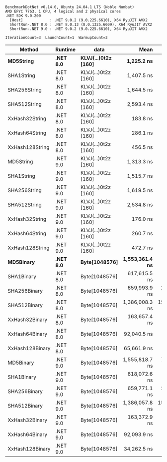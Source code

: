 ```

BenchmarkDotNet v0.14.0, Ubuntu 24.04.1 LTS (Noble Numbat)
AMD EPYC 7763, 1 CPU, 4 logical and 2 physical cores
.NET SDK 9.0.200
  [Host]            : .NET 9.0.2 (9.0.225.6610), X64 RyuJIT AVX2
  ShortRun-.NET 8.0 : .NET 8.0.13 (8.0.1325.6609), X64 RyuJIT AVX2
  ShortRun-.NET 9.0 : .NET 9.0.2 (9.0.225.6610), X64 RyuJIT AVX2

IterationCount=3  LaunchCount=1  WarmupCount=3  

```
| Method          | Runtime  | data                | Mean           | Error         | StdDev      | Min            | Max            | Gen0   | Allocated |
|---------------- |--------- |-------------------- |---------------:|--------------:|------------:|---------------:|---------------:|-------:|----------:|
| **MD5String**       | **.NET 8.0** | **KLVJ(...)0t2z [160]** |     **1,225.2 ns** |     **105.20 ns** |     **5.77 ns** |     **1,219.6 ns** |     **1,231.1 ns** | **0.0668** |    **1128 B** |
| SHA1String      | .NET 8.0 | KLVJ(...)0t2z [160] |     1,407.5 ns |      75.83 ns |     4.16 ns |     1,402.8 ns |     1,410.6 ns | 0.0839 |    1416 B |
| SHA256String    | .NET 8.0 | KLVJ(...)0t2z [160] |     1,644.5 ns |      68.38 ns |     3.75 ns |     1,640.2 ns |     1,646.8 ns | 0.1106 |    1856 B |
| SHA512String    | .NET 8.0 | KLVJ(...)0t2z [160] |     2,593.4 ns |     645.40 ns |    35.38 ns |     2,570.9 ns |     2,634.2 ns | 0.1907 |    3240 B |
| XxHash32String  | .NET 8.0 | KLVJ(...)0t2z [160] |       183.8 ns |      58.06 ns |     3.18 ns |       181.9 ns |       187.5 ns | 0.0348 |     584 B |
| XxHash64String  | .NET 8.0 | KLVJ(...)0t2z [160] |       286.1 ns |      85.09 ns |     4.66 ns |       283.4 ns |       291.5 ns | 0.0434 |     728 B |
| XxHash128String | .NET 8.0 | KLVJ(...)0t2z [160] |       456.5 ns |       4.32 ns |     0.24 ns |       456.2 ns |       456.7 ns | 0.0672 |    1128 B |
| MD5String       | .NET 9.0 | KLVJ(...)0t2z [160] |     1,313.3 ns |     115.47 ns |     6.33 ns |     1,308.8 ns |     1,320.5 ns | 0.0668 |    1128 B |
| SHA1String      | .NET 9.0 | KLVJ(...)0t2z [160] |     1,515.7 ns |     144.12 ns |     7.90 ns |     1,510.4 ns |     1,524.8 ns | 0.0839 |    1416 B |
| SHA256String    | .NET 9.0 | KLVJ(...)0t2z [160] |     1,619.5 ns |      85.65 ns |     4.69 ns |     1,614.1 ns |     1,622.4 ns | 0.1106 |    1856 B |
| SHA512String    | .NET 9.0 | KLVJ(...)0t2z [160] |     2,534.8 ns |     481.53 ns |    26.39 ns |     2,519.5 ns |     2,565.3 ns | 0.1907 |    3240 B |
| XxHash32String  | .NET 9.0 | KLVJ(...)0t2z [160] |       176.0 ns |      10.01 ns |     0.55 ns |       175.4 ns |       176.4 ns | 0.0348 |     584 B |
| XxHash64String  | .NET 9.0 | KLVJ(...)0t2z [160] |       260.7 ns |     189.04 ns |    10.36 ns |       254.0 ns |       272.6 ns | 0.0434 |     728 B |
| XxHash128String | .NET 9.0 | KLVJ(...)0t2z [160] |       472.7 ns |      41.68 ns |     2.28 ns |       470.9 ns |       475.3 ns | 0.0672 |    1128 B |
| **MD5Binary**       | **.NET 8.0** | **Byte[1048576]**       | **1,553,361.4 ns** |   **4,470.78 ns** |   **245.06 ns** | **1,553,090.7 ns** | **1,553,568.1 ns** |      **-** |      **41 B** |
| SHA1Binary      | .NET 8.0 | Byte[1048576]       |   617,615.5 ns |   4,187.42 ns |   229.53 ns |   617,368.0 ns |   617,821.3 ns |      - |      49 B |
| SHA256Binary    | .NET 8.0 | Byte[1048576]       |   659,993.9 ns |  23,141.30 ns | 1,268.45 ns |   658,540.7 ns |   660,879.4 ns |      - |      57 B |
| SHA512Binary    | .NET 8.0 | Byte[1048576]       | 1,386,008.3 ns | 159,912.77 ns | 8,765.36 ns | 1,380,895.9 ns | 1,396,129.5 ns |      - |      89 B |
| XxHash32Binary  | .NET 8.0 | Byte[1048576]       |   163,657.4 ns |   7,309.36 ns |   400.65 ns |   163,207.4 ns |   163,975.5 ns |      - |      32 B |
| XxHash64Binary  | .NET 8.0 | Byte[1048576]       |    92,040.5 ns |     745.35 ns |    40.85 ns |    91,994.2 ns |    92,071.4 ns |      - |      32 B |
| XxHash128Binary | .NET 8.0 | Byte[1048576]       |    65,661.9 ns |   1,704.09 ns |    93.41 ns |    65,570.3 ns |    65,757.0 ns |      - |      40 B |
| MD5Binary       | .NET 9.0 | Byte[1048576]       | 1,555,818.7 ns |  71,192.84 ns | 3,902.32 ns | 1,553,440.3 ns | 1,560,322.3 ns |      - |      41 B |
| SHA1Binary      | .NET 9.0 | Byte[1048576]       |   618,072.6 ns |   2,353.41 ns |   129.00 ns |   617,961.4 ns |   618,214.0 ns |      - |      49 B |
| SHA256Binary    | .NET 9.0 | Byte[1048576]       |   659,771.1 ns |  27,688.42 ns | 1,517.70 ns |   658,467.6 ns |   661,437.3 ns |      - |      57 B |
| SHA512Binary    | .NET 9.0 | Byte[1048576]       | 1,386,057.8 ns | 156,999.07 ns | 8,605.65 ns | 1,380,968.6 ns | 1,395,993.8 ns |      - |      89 B |
| XxHash32Binary  | .NET 9.0 | Byte[1048576]       |   163,372.9 ns |   6,260.24 ns |   343.15 ns |   163,155.6 ns |   163,768.5 ns |      - |      32 B |
| XxHash64Binary  | .NET 9.0 | Byte[1048576]       |    92,093.9 ns |   5,534.40 ns |   303.36 ns |    91,894.4 ns |    92,443.0 ns |      - |      32 B |
| XxHash128Binary | .NET 9.0 | Byte[1048576]       |    34,262.5 ns |   6,408.40 ns |   351.27 ns |    33,857.3 ns |    34,480.3 ns |      - |      40 B |
